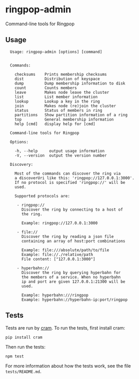 # ringpop-admin
Command-line tools for Ringpop

## Usage

```
  Usage: ringpop-admin [options] [command]


  Commands:

    checksums    Prints membership checksums
    dist         Distribution of keyspace
    dump         Dump membership information to disk
    count        Counts members
    leave        Makes node leave the cluster
    list         List member information
    lookup       Lookup a key in the ring
    join         Makes node (re)join the cluster
    status       Status of members in ring
    partitions   Show partition information of a ring
    top          General membership information
    help [cmd]   display help for [cmd]

  Command-line tools for Ringpop

  Options:

    -h, --help     output usage information
    -V, --version  output the version number

  Discovery:

    Most of the commands can discover the ring via
    a discoverUri like this: 'ringpop://127.0.0.1:3000'.
    If no protocol is specified 'ringpop://' will be
    used.

    Supported protocols are:

     - ringpop://
       Discover the ring by connecting to a host of
       the ring.

       Example: ringpop://127.0.0.1:3000

     - file://
       Discover the ring by reading a json file
       containing an array of host:port combinations

       Example: file:///absolute/path/to/file
       Example: file://./relative/path
       File content: ["127.0.0.1:3000"]

     - hyperbahn://
       Discover the ring by querying hyperbahn for
       the members of a service. When no hyperbahn
       ip and port are given 127.0.0.1:21300 will be
       used.

       Example: hyperbahn:///ringpop
       Example: hyperbahn://hyperbahn-ip:port/ringpop
```

## Tests

Tests are run by [cram](https://bitheap.org/cram/). To run the tests, first install cram:

    pip install cram

Then run the tests:

    npm test

For more information about how the tests work, see the file `tests/README.md`.
